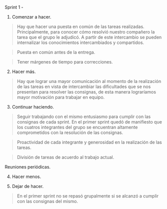 Sprint 1 -

1. Comenzar a hacer. 

> Hay que hacer una puesta en común de las tareas realizadas. Principalmente, para conocer cómo resolvió nuestro compañero la tarea que el grupo le adjudicó. 
A partir de este intercambio se pueden internalizar los conocimientos intercambiados y compartidos.

> Puesta en común antes de la entrega. 

> Tener márgenes de tiempo para correcciones.

2. Hacer más.

>Hay que lograr una mayor comunicación al momento de la realización de las tareas en vista de intercambiar las dificultades que se nos 
presentan para resolver las consignas, de esta manera lograríamos mayor motivación para trabajar en equipo.

3. Continuar haciendo.

> Seguir trabajando con el mismo entusiasmo para cumplir con las consignas de cada sprint. En el primer sprint quedó de 
manifiesto que los cuatros integrantes del grupo se encuentran altamente comprometidos con la resolución de las consignas.

> Proactividad de cada integrante y generosidad en la realización de las tareas. 

> División de tareas de acuerdo al trabajo actual. 

Reuniones periódicas.

4. Hacer menos. 

5. Dejar de hacer. 

> En el primer sprint no se repasó grupalmente si se alcanzó a cumplir con las consignas del mismo. 